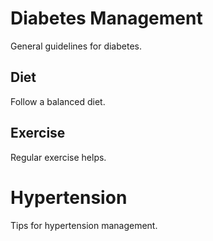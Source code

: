 # Diabetes Management
General guidelines for diabetes.
## Diet
Follow a balanced diet.
## Exercise
Regular exercise helps.
# Hypertension
Tips for hypertension management.
